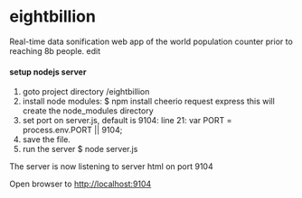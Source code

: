 # eightbillion
Real-time data sonification web app of the world population counter prior to reaching 8b people. 
edit

#### setup nodejs server

1. goto project directory /eightbillion
2. install node modules:
    $ npm install cheerio request express
    this will create the node_modules directory
3. set port on server.js, default is 9104:
    line 21:    var PORT = process.env.PORT || 9104;
4. save the file.
5. run the server
    $ node server.js

The server is now listening to server html on port 9104

Open browser to [http://localhost:9104](http://localhost:9104)
